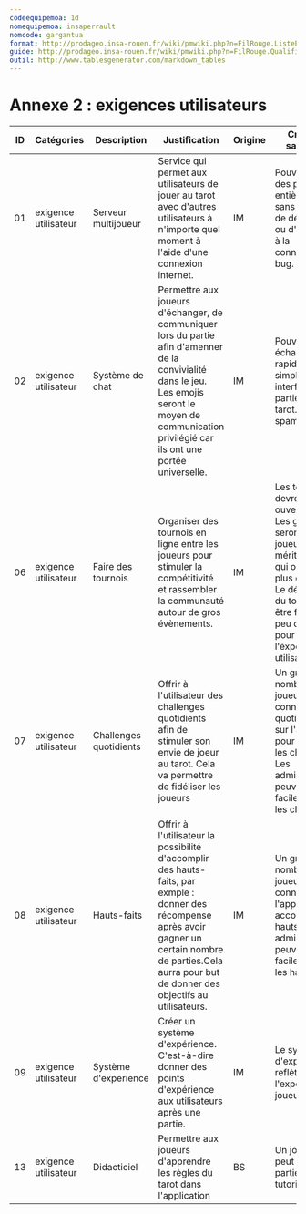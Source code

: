```yaml
---
codeequipemoa: 1d
nomequipemoa: insaperrault
nomcode: gargantua
format: http://prodageo.insa-rouen.fr/wiki/pmwiki.php?n=FilRouge.ListeExigencesQualifiees 
guide: http://prodageo.insa-rouen.fr/wiki/pmwiki.php?n=FilRouge.QualifierExigence
outil: http://www.tablesgenerator.com/markdown_tables
---
```

# Annexe 2 : exigences utilisateurs

| ID 	| Catégories 	| Description 	| Justification 	| Origine 	| Critères de satisfaction 	| Contentement MOA 	| Mécontentement MOA 	| Exigences Dépendantes 	| Exigences conflictuelles 	|
|----	|------------	|-------------	|---------------	|---------	|--------------------------	|------------------	|--------------------	|-----------------------	|--------------------------	|
| 01  | exigence utilisateur   | Serveur multijoueur                    | Service qui permet aux utilisateurs de jouer au tarot avec d'autres utilisateurs à n'importe quel moment à l'aide d'une connexion internet.                                                                                                         | IM      | Pouvoir jouer des parties entières de tarot sans problème de déconnexion ou  d'attente liée à la connexion.Aucun bug.                                                                                                                        | 5                | 5                  |                        |                          |
| 02  | exigence utilisateur   | Système de chat                        | Permettre aux joueurs d'échanger, de communiquer lors  du partie afin d'amenner de la convivialité dans le jeu. Les emojis seront le moyen de communication privilégié car  ils ont une portée universelle.                                         | IM      | Pouvoir échanger rapidemment et simplement sans interferer la partie de tarot.Eviter les spams.                                                                                                                                              | 3                | 1                  |                        |                          |
| 06  | exigence  utilisateur  | Faire des tournois                     | Organiser des tournois en ligne entre les joueurs pour stimuler  la compétitivité et rassembler la communauté autour de gros  évènements.                                                                                                           | IM      | Les tournois devront être ouvert à tous. Les gagnants seront les joueurs les plus méritant, ceux qui ont gagner le plus de parties. Le déroulement du tournoi devra être fluide avec peu d'attente pour le bien de l'éxpérience utilisateur. | 4                | 5                  |                        |                          |
| 07  | exigence utilisateur   | Challenges quotidients                 | Offrir à l'utilisateur des challenges quotidients afin de stimuler son envie de joeur au tarot. Cela va permettre de fidéliser les joueurs                                                                                                          | IM      | Un grand nombre de joueurs se connecte quotidiennement sur  l'application pour accomplir les challenges. Les administarateurs peuvent facilement gerer les challenges.                                                                       | 3                | 1                  |                        |                          |
| 08  | exigence utilisateur   | Hauts-faits                            | Offrir à l'utilisateur la possibilité d'accomplir des hauts-faits, par exmple : donner des récompense après avoir gagner un certain nombre  de parties.Cela aurra pour but de donner des objectifs au utilisateurs.                                 | IM      | Un grand nombre de joueurs se connecte  sur l'application pour accomplir les hauts-faits. Les administarateurs peuvent facilement gerer les hauts-faits.                                                                                     | 3                | 1                  |                        |                          |
| 09  | exigence utilisateur   | Système d'experience                   | Créer un système d'expérience. C'est-à-dire donner des points d'expérience aux utilisateurs après une partie.                                                                                                                                       | IM      | Le systême d'expérience reflète l'experience du joueur.                                                                                                                                                                                      | 1                | 2                  |                        |                          |
| 13 | exigence utilisateur | Didacticiel | Permettre aux joueurs d'apprendre les règles du tarot dans l'application | BS | Un joueur novice peut jouer une partie après le tutoriel | 3 | 2 | |
